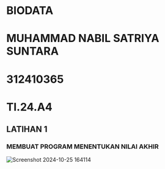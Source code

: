 # BIODATA

# MUHAMMAD NABIL SATRIYA SUNTARA
# 312410365
# TI.24.A4

## LATIHAN 1
### MEMBUAT PROGRAM MENENTUKAN NILAI AKHIR

![Screenshot 2024-10-25 164114](https://github.com/user-attachments/assets/7ef38b85-b2ba-4ac5-ba67-aa5d286a8d28)

